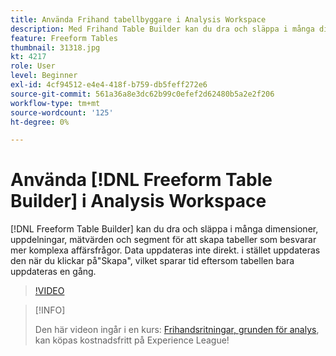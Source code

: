 ```yaml
---
title: Använda Frihand tabellbyggare i Analysis Workspace
description: Med Frihand Table Builder kan du dra och släppa i många dimensioner, uppdelningar, mätvärden och segment för att skapa tabeller som besvarar mer komplexa affärsfrågor. Data uppdateras inte direkt. i stället uppdateras den när du klickar på"Skapa", vilket sparar tid eftersom tabellen bara uppdateras en gång.
feature: Freeform Tables
thumbnail: 31318.jpg
kt: 4217
role: User
level: Beginner
exl-id: 4cf94512-e4e4-418f-b759-db5feff272e6
source-git-commit: 561a36a8e3dc62b99c0efef2d62480b5a2e2f206
workflow-type: tm+mt
source-wordcount: '125'
ht-degree: 0%

---
```


# Använda [!DNL Freeform Table Builder] i Analysis Workspace

[!DNL Freeform Table Builder] kan du dra och släppa i många dimensioner, uppdelningar, mätvärden och segment för att skapa tabeller som besvarar mer komplexa affärsfrågor. Data uppdateras inte direkt. i stället uppdateras den när du klickar på&quot;Skapa&quot;, vilket sparar tid eftersom tabellen bara uppdateras en gång.

>[!VIDEO](https://video.tv.adobe.com/v/31318/?quality=12)

>[!INFO]
>
> Den här videon ingår i en kurs: [Frihandsritningar, grunden för analys](https://experienceleague.adobe.com/?recommended=Analytics-U-1-2020.3), kan köpas kostnadsfritt på Experience League!
